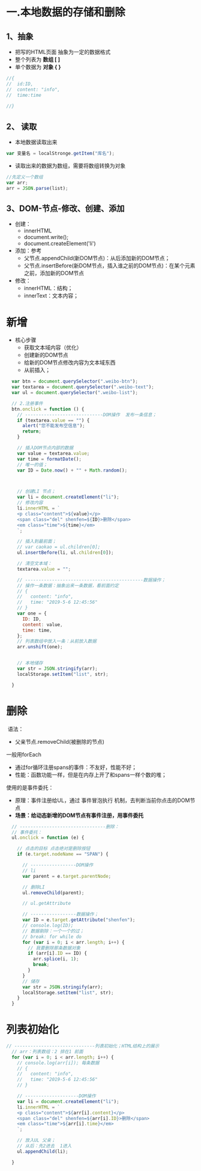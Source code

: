 #  一.本地数据的存储和删除

##  1、抽象

-  把写的HTML页面 抽象为一定的数据格式
  - 整个列表为  **数组  [  ]**
  - 单个数据为  **对象  {  }**

```js
//{
//	id:ID,
//	content: "info",
//	time:time
	
//}
```

## 2、 读取

* 本地数据读取出来

```js
var 变量名 = localStronge.getItem("库名");
```



- 读取出来的数据为数组，需要将数组转换为对象

```js
//先定义一个数组
var arr;
arr = JSON.parse(list);

```

## 3、DOM-节点-修改、创建、添加

- 创建：
  - innerHTML
  - document.write();
  - document.createElement('li')
- 添加：参考
  - 父节点.appendChild(新DOM节点)：从后添加新的DOM节点；
  - 父节点.insertBefore(新DOM节点，插入谁之前的DOM节点)：在某个元素之前，添加新的DOM节点
- 修改：
  - innerHTML：结构；
  - innerText：文本内容；

# 新增

- 核心步骤
  - 获取文本域内容（优化）
  - 创建新的DOM节点
  - 给新的DOM节点修改内容为文本域东西
  - 从前插入；

```js
  var btn = document.querySelector(".weibo-btn");
  var textarea = document.querySelector(".weibo-text");
  var ul = document.querySelector(".weibo-list");

  // 2.注册事件
  btn.onclick = function () {
    // -----------------------------DOM操作  发布一条信息；
    if (textarea.value == "") {
      alert("您不能发布空信息");
      return;
    }

    // 插入DOM节点内部的数据
    var value = textarea.value;
    var time = formatDate();
    // 唯一的值；
    var ID = Date.now() + "" + Math.random();



    // 创建LI 节点；
    var li = document.createElement("li");
    // 修改内容
    li.innerHTML = `
    <p class="content">${value}</p>
    <span class="del" shenfen=${ID}>删除</span>
    <em class="time">${time}</em>
    `;

    // 插入到最前面；
    // var caokao = ul.children[0];
    ul.insertBefore(li, ul.children[0]);

    // 清空文本域：
    textarea.value = "";

    // --------------------------------------------数据操作；
    // 操作一条数据：抽象出来一条数据，看前面约定
    // {
    //   content: "info",
    //   time: "2019-5-6 12:45:56"
    // }
    var one = {
      ID: ID,
      content: value,
      time: time,
    };
    // 列表数组中放入一条：从前放入数据
    arr.unshift(one);


    // 本地储存
    var str = JSON.stringify(arr);
    localStorage.setItem("list", str);

  }
```

# 删除

​	语法：

- 父亲节点.removeChild(被删除的节点)

一般用forEach

- 通过for循环注册spans的事件：不友好，性能不好；
- 性能：函数功能一样，但是在内存上开了和spans一样个数的堆；

使用的是事件委托：

- 原理：事件注册给UL，通过 事件冒泡执行 机制，去判断当前你点击的DOM节点
- **场景：给动态新增的DOM节点有事件注册，用事件委托**

```js
  // --------------------------------删除：
  // 事件委托：
  ul.onclick = function (e) {

    // 点击的目标 点击绝对是删除按钮
    if (e.target.nodeName == "SPAN") {

      // -----------------DOM操作
      // li 
      var parent = e.target.parentNode;

      // 删除LI
      ul.removeChild(parent);

      // ul.getAttribute

      // -----------------数据操作；
      var ID = e.target.getAttribute("shenfen");
      // console.log(ID);
      // 数据剔除：一个一个的过；
      // break: for while do 
      for (var i = 0; i < arr.length; i++) {
        // 我要删除那条数据对象
        if (arr[i].ID == ID) {
          arr.splice(i, 1);
          break;
        }
      }
      // 储存
      var str = JSON.stringify(arr);
      localStorage.setItem("list", str);
    }
  }

```

# 列表初始化

```js
// ------------------------------列表初始化；HTML结构上的展示
  // arr：列表数组：2 排在1 前面
  for (var i = 0; i < arr.length; i++) {
    // console.log(arr[i]); 每条数据 
    // {
    //   content: "info",
    //   time: "2019-5-6 12:45:56"
    // }

    // --------------------DOM操作
    var li = document.createElement("li");
    li.innerHTML = `
    <p class="content">${arr[i].content}</p>
    <span class="del" shenfen=${arr[i].ID}>删除</span>
    <em class="time">${arr[i].time}</em>
    `;

    // 放入UL 父亲；
    // 从后：先2进去  1进入
    ul.appendChild(li);

  }
```

